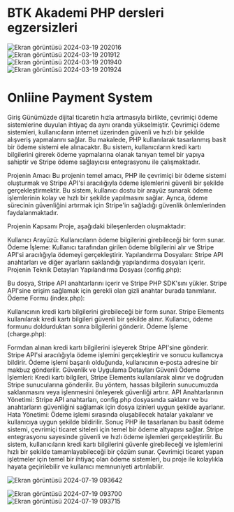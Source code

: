 <h1>BTK Akademi PHP dersleri egzersizleri</h1>

![Ekran görüntüsü 2024-03-19 202016](https://github.com/arazumut/PHPdersleri/assets/150933483/4cdb59f3-7286-48a6-b075-0b0b2ce21330)
![Ekran görüntüsü 2024-03-19 201912](https://github.com/arazumut/PHPdersleri/assets/150933483/7a57bc66-e15b-4576-aca8-b9317dcb3d11)
![Ekran görüntüsü 2024-03-19 201940](https://github.com/arazumut/PHPdersleri/assets/150933483/fbdc2bdf-60c8-4f81-a191-c81dda99e398)
![Ekran görüntüsü 2024-03-19 201924](https://github.com/arazumut/PHPdersleri/assets/150933483/df1b0d3d-808b-4c7d-9b43-b3ea0d6def73)

<h1>Onliine Payment System</h1>

Giriş
Günümüzde dijital ticaretin hızla artmasıyla birlikte, çevrimiçi ödeme sistemlerine duyulan ihtiyaç da aynı oranda yükselmiştir. Çevrimiçi ödeme sistemleri, kullanıcıların internet üzerinden güvenli ve hızlı bir şekilde alışveriş yapmalarını sağlar. Bu makalede, PHP kullanılarak tasarlanmış basit bir ödeme sistemi ele alınacaktır. Bu sistem, kullanıcıların kredi kartı bilgilerini girerek ödeme yapmalarına olanak tanıyan temel bir yapıya sahiptir ve Stripe ödeme sağlayıcısı entegrasyonu ile çalışmaktadır.

Projenin Amacı
Bu projenin temel amacı, PHP ile çevrimiçi bir ödeme sistemi oluşturmak ve Stripe API'si aracılığıyla ödeme işlemlerini güvenli bir şekilde gerçekleştirmektir. Bu sistem, kullanıcı dostu bir arayüz sunarak ödeme işlemlerinin kolay ve hızlı bir şekilde yapılmasını sağlar. Ayrıca, ödeme sürecinin güvenliğini artırmak için Stripe'in sağladığı güvenlik önlemlerinden faydalanmaktadır.

Projenin Kapsamı
Proje, aşağıdaki bileşenlerden oluşmaktadır:

Kullanıcı Arayüzü: Kullanıcıların ödeme bilgilerini girebileceği bir form sunar.
Ödeme İşleme: Kullanıcı tarafından girilen ödeme bilgilerini alır ve Stripe API'si aracılığıyla ödemeyi gerçekleştirir.
Yapılandırma Dosyaları: Stripe API anahtarları ve diğer ayarların saklandığı yapılandırma dosyaları içerir.
Projenin Teknik Detayları
Yapılandırma Dosyası (config.php):

Bu dosya, Stripe API anahtarlarını içerir ve Stripe PHP SDK'sını yükler.
Stripe API'sine erişim sağlamak için gerekli olan gizli anahtar burada tanımlanır.
Ödeme Formu (index.php):

Kullanıcının kredi kartı bilgilerini girebileceği bir form sunar.
Stripe Elements kullanılarak kredi kartı bilgileri güvenli bir şekilde alınır.
Kullanıcı, ödeme formunu doldurduktan sonra bilgilerini gönderir.
Ödeme İşleme (charge.php):

Formdan alınan kredi kartı bilgilerini işleyerek Stripe API'sine gönderir.
Stripe API'si aracılığıyla ödeme işlemini gerçekleştirir ve sonucu kullanıcıya bildirir.
Ödeme işlemi başarılı olduğunda, kullanıcının e-posta adresine bir makbuz gönderilir.
Güvenlik ve Uygulama Detayları
Güvenli Ödeme İşlemleri: Kredi kartı bilgileri, Stripe Elements kullanılarak alınır ve doğrudan Stripe sunucularına gönderilir. Bu yöntem, hassas bilgilerin sunucumuzda saklanmasını veya işlenmesini önleyerek güvenliği artırır.
API Anahtarlarının Yönetimi: Stripe API anahtarları, config.php dosyasında saklanır ve bu anahtarların güvenliğini sağlamak için dosya izinleri uygun şekilde ayarlanır.
Hata Yönetimi: Ödeme işlemi sırasında oluşabilecek hatalar yakalanır ve kullanıcıya uygun şekilde bildirilir.
Sonuç
PHP ile tasarlanan bu basit ödeme sistemi, çevrimiçi ticaret siteleri için temel bir ödeme altyapısı sağlar. Stripe entegrasyonu sayesinde güvenli ve hızlı ödeme işlemleri gerçekleştirilir. Bu sistem, kullanıcıların kredi kartı bilgilerini güvenle girebileceği ve işlemlerini hızlı bir şekilde tamamlayabileceği bir çözüm sunar. Çevrimiçi ticaret yapan işletmeler için temel bir ihtiyaç olan ödeme sistemleri, bu proje ile kolaylıkla hayata geçirilebilir ve kullanıcı memnuniyeti artırılabilir.


![Ekran görüntüsü 2024-07-19 093642](https://github.com/user-attachments/assets/6c00dd78-1d5a-499b-9abd-8c9eb29c13f3)

![Ekran görüntüsü 2024-07-19 093700](https://github.com/user-attachments/assets/21f3841b-8f52-45e3-913c-1caa16f6e362)
![Ekran görüntüsü 2024-07-19 093715](https://github.com/user-attachments/assets/7e007f04-f9f1-4827-a237-bbeb7f2685ab)
